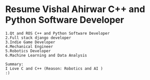# Resume Vishal Ahirwar C++ and Python Software Developer

`````
1.Qt and ROS C++ and Python Software Developer
2.Full stack django developer
3.Indie Game Developer
4.Mechanical Engineer
5.Robotics Developer
6.Machine Learning and Data Analysis

Summary:
I Love C and C++ (Reason: Robotics and AI )
:)

`````